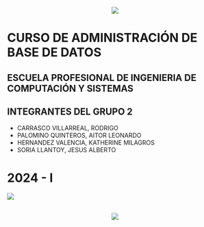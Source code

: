 <p align="center">
  <img src="https://user-images.githubusercontent.com/73097560/115834477-dbab4500-a447-11eb-908a-139a6edaec5c.gif">
</p>

# CURSO DE ADMINISTRACIÓN DE BASE DE DATOS

## ESCUELA PROFESIONAL DE INGENIERIA DE COMPUTACIÓN Y SISTEMAS


## INTEGRANTES DEL GRUPO 2

-  CARRASCO VILLARREAL, RODRIGO
-  PALOMINO QUINTEROS, AITOR LEONARDO
-  HERNANDEZ VALENCIA, KATHERINE MILAGROS
-  SORIA LLANTOY, JESUS ALBERTO


# 2024 - I



<img  src = "https://github.com/Anmol-Baranwal/Cool-GIFs-For-GitHub/assets/74038190/3b4607a1-1cc6-41f1-926f-892ae880e7a5"  ancho = "500" >
<br><br>


<p align="center">
  <img src="https://user-images.githubusercontent.com/73097560/115834477-dbab4500-a447-11eb-908a-139a6edaec5c.gif">
</p>